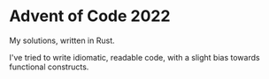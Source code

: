 # Advent of Code 2022

My solutions, written in Rust. 

I've tried to write idiomatic, readable code, with a slight bias towards functional constructs.
